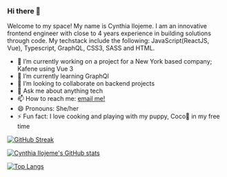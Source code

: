 ### Hi there 👋

Welcome to my space! My name is Cynthia Ilojeme. I am an innovative frontend engineer with close to 4 years experience in building solutions through code. My techstack include the following: JavaScript(ReactJS, Vue), Typescript, GraphQL, CSS3, SASS and HTML.

- 🔭 I’m currently working on a project for a New York based company; Kafene using Vue 3
- 🌱 I’m currently learning GraphQl
- 👯 I’m looking to collaborate on backend projects
- 💬 Ask me about anything tech
- 📫 How to reach me: [email me!](mailto:cynthiaezinne1@gmail.com)
- 😄 Pronouns: She/her
- ⚡ Fun fact: I love cooking and playing with my puppy, Coco:dog: in my free time

[![GitHub Streak](https://github-readme-streak-stats.herokuapp.com?user=Cynthiailojeme&theme=dark&hide_border=true&border_radius=5&date_format=M%20j%5B%2C%20Y%5D)](https://git.io/streak-stats)

[![Cynthia Ilojeme's GitHub stats](https://github-readme-stats.vercel.app/api?username=Cynthiailojeme&show_icons=true&theme=radical&hide_border=true)](https://github.com/anuraghazra/github-readme-stats)

[![Top Langs](https://github-readme-stats.vercel.app/api/top-langs/?username=Cynthiailojeme&theme=radical&hide_border=true)](https://github.com/anuraghazra/github-readme-stats)
